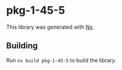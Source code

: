 # pkg-1-45-5

This library was generated with [Nx](https://nx.dev).

## Building

Run `nx build pkg-1-45-5` to build the library.
